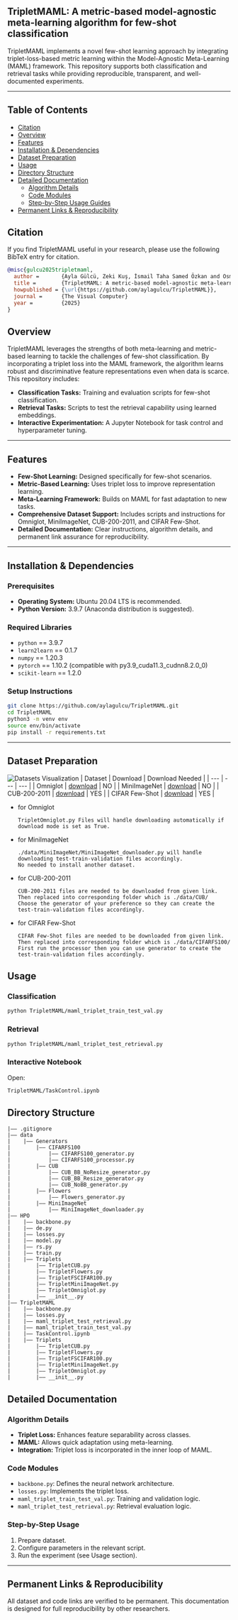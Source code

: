 ## TripletMAML: A metric-based model-agnostic meta-learning algorithm for few-shot classification
TripletMAML implements a novel few-shot learning approach by integrating triplet-loss-based metric learning within the Model-Agnostic Meta-Learning (MAML) framework. This repository supports both classification and retrieval tasks while providing reproducible, transparent, and well-documented experiments.

---

## Table of Contents

- [Citation](#citation)
- [Overview](#overview)
- [Features](#features)
- [Installation & Dependencies](#installation--dependencies)
- [Dataset Preparation](#dataset-preparation)
- [Usage](#usage)
- [Directory Structure](#directory-structure)
- [Detailed Documentation](#detailed-documentation)
  - [Algorithm Details](#algorithm-details)
  - [Code Modules](#code-modules)
  - [Step-by-Step Usage Guides](#step-by-step-usage-guides)
- [Permanent Links & Reproducibility](#permanent-links--reproducibility)




## Citation
If you find TripletMAML useful in your research, please use the following BibTeX entry for citation.
```BibTeX
@misc{gulcu2025tripletmaml,
  author =       {Ayla Gülcü, Zeki Kuş, İsmail Taha Samed Özkan and Osman Furkan Karakuş},
  title =        {TripletMAML: A metric-based model-agnostic meta-learning algorithm for few-shot classification},
  howpublished = {\url{https://github.com/aylagulcu/TripletMAML}},
  journal =      {The Visual Computer}
  year =         {2025}
}
```

## Overview

TripletMAML leverages the strengths of both meta-learning and metric-based learning to tackle the challenges of few-shot classification. By incorporating a triplet loss into the MAML framework, the algorithm learns robust and discriminative feature representations even when data is scarce. This repository includes:

- **Classification Tasks:** Training and evaluation scripts for few-shot classification.
- **Retrieval Tasks:** Scripts to test the retrieval capability using learned embeddings.
- **Interactive Experimentation:** A Jupyter Notebook for task control and hyperparameter tuning.

---

## Features

- **Few-Shot Learning:** Designed specifically for few-shot scenarios.
- **Metric-Based Learning:** Uses triplet loss to improve representation learning.
- **Meta-Learning Framework:** Builds on MAML for fast adaptation to new tasks.
- **Comprehensive Dataset Support:** Includes scripts and instructions for Omniglot, MiniImageNet, CUB-200-2011, and CIFAR Few-Shot.
- **Detailed Documentation:** Clear instructions, algorithm details, and permanent link assurance for reproducibility.

---

## Installation & Dependencies

### Prerequisites

- **Operating System:** Ubuntu 20.04 LTS is recommended.
- **Python Version:** 3.9.7 (Anaconda distribution is suggested).

### Required Libraries

- `python` == 3.9.7  
- `learn2learn` == 0.1.7  
- `numpy` == 1.20.3  
- `pytorch` == 1.10.2 (compatible with py3.9_cuda11.3_cudnn8.2.0_0)  
- `scikit-learn` == 1.2.0  

### Setup Instructions

```bash
git clone https://github.com/aylagulcu/TripletMAML.git
cd TripletMAML
python3 -m venv env
source env/bin/activate
pip install -r requirements.txt
```

---



## Dataset Preparation
![Datasets Visualization](./Images/Datasets.png)
| Dataset | Download | Download Needed |
| ---     | ---      | ---             |
| Omniglot | [download](https://github.com/brendenlake/omniglot) | NO |
| MiniImageNet | [download](https://www.kaggle.com/datasets/arjunashok33/miniimagenet) | NO |
| CUB-200-2011 | [download](https://data.caltech.edu/records/65de6-vp158/files/CUB_200_2011.tgz?download=1) | YES |
| CIFAR Few-Shot | [download](https://drive.google.com/u/1/uc?id=1pTsCCMDj45kzFYgrnO67BWVbKs48Q3NI&export=download) | YES |

- for Omniglot
  ```
  TripletOmniglot.py Files will handle downloading automatically if download mode is set as True.
  ```
- for MiniImageNet
  ```
  ./data/MiniImageNet/MiniImageNet_downloader.py will handle downloading test-train-validation files accordingly. 
  No needed to install another dataset.
  ```
- for CUB-200-2011
  ```
  CUB-200-2011 files are needed to be downloaded from given link. Then replaced into corresponding folder which is ./data/CUB/
  Choose the generator of your preference so they can create the test-train-validation files accordingly.
  ```
- for CIFAR Few-Shot
  ```
  CIFAR Few-Shot files are needed to be downloaded from given link. Then replaced into corresponding folder which is ./data/CIFARFS100/
  First run the processor then you can use generator to create the test-train-validation files accordingly.
  ```

## Usage

### Classification
```bash
python TripletMAML/maml_triplet_train_test_val.py
```

### Retrieval
```bash
python TripletMAML/maml_triplet_test_retrieval.py
```

### Interactive Notebook
Open:
```bash
TripletMAML/TaskControl.ipynb
```


## Directory Structure
```
|—— .gitignore
|—— data
|    |—— Generators
|        |—— CIFARFS100
|            |—— CIFARFS100_generator.py
|            |—— CIFARFS100_processor.py
|        |—— CUB
|            |—— CUB_BB_NoResize_generator.py
|            |—— CUB_BB_Resize_generator.py
|            |—— CUB_NoBB_generator.py
|        |—— Flowers
|            |—— Flowers_generator.py
|        |—— MiniImageNet
|            |—— MiniImageNet_downloader.py
|—— HPO
|    |—— backbone.py
|    |—— de.py
|    |—— losses.py
|    |—— model.py
|    |—— rs.py
|    |—— train.py
|    |—— Triplets
|        |—— TripletCUB.py
|        |—— TripletFlowers.py
|        |—— TripletFSCIFAR100.py
|        |—— TripletMiniImageNet.py
|        |—— TripletOmniglot.py
|        |—— __init__.py
|—— TripletMAML
|    |—— backbone.py
|    |—— losses.py
|    |—— maml_triplet_test_retrieval.py
|    |—— maml_triplet_train_test_val.py
|    |—— TaskControl.ipynb
|    |—— Triplets
|        |—— TripletCUB.py
|        |—— TripletFlowers.py
|        |—— TripletFSCIFAR100.py
|        |—— TripletMiniImageNet.py
|        |—— TripletOmniglot.py
|        |—— __init__.py
```

## Detailed Documentation

### Algorithm Details

- **Triplet Loss:** Enhances feature separability across classes.
- **MAML:** Allows quick adaptation using meta-learning.
- **Integration:** Triplet loss is incorporated in the inner loop of MAML.

### Code Modules

- `backbone.py`: Defines the neural network architecture.
- `losses.py`: Implements the triplet loss.
- `maml_triplet_train_test_val.py`: Training and validation logic.
- `maml_triplet_test_retrieval.py`: Retrieval evaluation logic.

### Step-by-Step Usage

1. Prepare dataset.
2. Configure parameters in the relevant script.
3. Run the experiment (see Usage section).

---

## Permanent Links & Reproducibility

All dataset and code links are verified to be permanent. This documentation is designed for full reproducibility by other researchers.